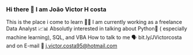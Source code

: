 ### Hi there 👋 I am João Victor H costa 
This is the place i come to learn 👨‍🎓
I am currently working as a freelance Data Analyst 📈📊
Absolutly interested in talking about Python🐍 ( especially machine learning), SQL, and VBA
How to talk to me 🗣 bit.ly/JVictorcosta and on E-mail 📩 j.victor.costa95@hotmail.com


 
